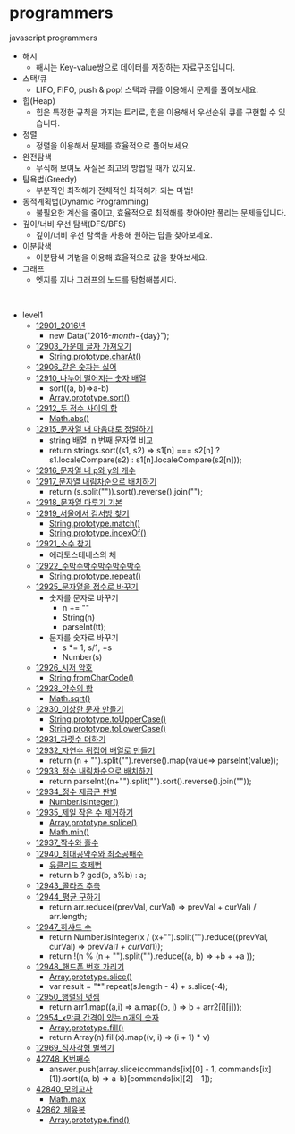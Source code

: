 # programmers
 javascript programmers

* 해시
  * 해시는 Key-value쌍으로 데이터를 저장하는 자료구조입니다.
* 스택/큐
  * LIFO, FIFO, push & pop! 스택과 큐를 이용해서 문제를 풀어보세요.
* 힙(Heap)
  * 힙은 특정한 규칙을 가지는 트리로, 힙을 이용해서 우선순위 큐를 구현할 수 있습니다.
* 정렬
  * 정렬을 이용해서 문제를 효율적으로 풀어보세요.
* 완전탐색
  * 무식해 보여도 사실은 최고의 방법일 때가 있지요.
* 탐욕법(Greedy)
  * 부분적인 최적해가 전체적인 최적해가 되는 마법!
* 동적계획법(Dynamic Programming)
  * 불필요한 계산을 줄이고, 효율적으로 최적해를 찾아야만 풀리는 문제들입니다.
* 깊이/너비 우선 탐색(DFS/BFS)
  * 깊이/너비 우선 탐색을 사용해 원하는 답을 찾아보세요.
* 이분탐색
  * 이분탐색 기법을 이용해 효율적으로 값을 찾아보세요.
* 그래프
  * 엣지를 지나 그래프의 노드를 탐험해봅시다.

<br>

* level1
  * [12901_2016년](https://github.com/Re120c03/programmers/blob/master/level1/12901_2016%EB%85%84.js)
    * new Data("2016-${month}-${day}");
  * [12903_가운데 글자 가져오기](https://github.com/Re120c03/programmers/blob/master/level1/12903_%EA%B0%80%EC%9A%B4%EB%8D%B0%20%EA%B8%80%EC%9E%90%20%EA%B0%80%EC%A0%B8%EC%98%A4%EA%B8%B0.js)
    * [String.prototype.charAt()](https://developer.mozilla.org/ko/docs/Web/JavaScript/Reference/Global_Objects/String/charAt)
  * [12906_같은 숫자는 싫어](https://github.com/Re120c03/programmers/blob/master/level1/12906_%EA%B0%99%EC%9D%80%20%EC%88%AB%EC%9E%90%EB%8A%94%20%EC%8B%AB%EC%96%B4.js)
  * [12910_나누어 떨어지는 숫자 배열](https://github.com/Re120c03/programmers/blob/master/level1/12910_%EB%82%98%EB%88%84%EC%96%B4%20%EB%96%A8%EC%96%B4%EC%A7%80%EB%8A%94%20%EC%88%AB%EC%9E%90%20%EB%B0%B0%EC%97%B4.js)
    * sort((a, b)=>a-b)
    * [Array.prototype.sort()](https://developer.mozilla.org/ko/docs/Web/JavaScript/Reference/Global_Objects/Array/sort)
  * [12912_두 정수 사이의 합](https://github.com/Re120c03/programmers/blob/master/level1/12912_%EB%91%90%20%EC%A0%95%EC%88%98%20%EC%82%AC%EC%9D%B4%EC%9D%98%20%ED%95%A9.js)
    * [Math.abs()](https://developer.mozilla.org/ko/docs/Web/JavaScript/Reference/Global_Objects/Math/abs)
  * [12915_문자열 내 마음대로 정렬하기](https://github.com/Re120c03/programmers/blob/master/level1/12915_%EB%AC%B8%EC%9E%90%EC%97%B4%20%EB%82%B4%20%EB%A7%88%EC%9D%8C%EB%8C%80%EB%A1%9C%20%EC%A0%95%EB%A0%AC%ED%95%98%EA%B8%B0.js)
    * string 배열, n 번째 문자열 비교
    * return strings.sort((s1, s2) => s1[n] === s2[n] ? s1.localeCompare(s2) : s1[n].localeCompare(s2[n]));
  * [12916_문자열 내 p와 y의 개수](https://github.com/Re120c03/programmers/blob/master/level1/12916_%EB%AC%B8%EC%9E%90%EC%97%B4%20%EB%82%B4%20p%EC%99%80%20y%EC%9D%98%20%EA%B0%9C%EC%88%98.js)
  * [12917_문자열 내림차순으로 배치하기](https://github.com/Re120c03/programmers/blob/master/level1/12917_%EB%AC%B8%EC%9E%90%EC%97%B4%20%EB%82%B4%EB%A6%BC%EC%B0%A8%EC%88%9C%EC%9C%BC%EB%A1%9C%20%EB%B0%B0%EC%B9%98%ED%95%98%EA%B8%B0.js)
    * return (s.split("")).sort().reverse().join("");
  * [12918_문자열 다루기 기본](https://github.com/Re120c03/programmers/blob/master/level1/12918_%EB%AC%B8%EC%9E%90%EC%97%B4%20%EB%8B%A4%EB%A3%A8%EA%B8%B0%20%EA%B8%B0%EB%B3%B8.js)
  * [12919_서울에서 김서방 찾기](https://github.com/Re120c03/programmers/blob/master/level1/12919_%EC%84%9C%EC%9A%B8%EC%97%90%EC%84%9C%20%EA%B9%80%EC%84%9C%EB%B0%A9%20%EC%B0%BE%EA%B8%B0.js)
    * [String.prototype.match()](https://developer.mozilla.org/ko/docs/Web/JavaScript/Reference/Global_Objects/String/match)
    * [String.prototype.indexOf()](https://developer.mozilla.org/ko/docs/Web/JavaScript/Reference/Global_Objects/String/indexOf)
  * [12921_소수 찾기](https://github.com/Re120c03/programmers/blob/master/level1/12921_%EC%86%8C%EC%88%98%20%EC%B0%BE%EA%B8%B0.js)
    * 에라토스테네스의 체
  * [12922_수박수박수박수박수박수](https://github.com/Re120c03/programmers/blob/master/level1/12922_%EC%88%98%EB%B0%95%EC%88%98%EB%B0%95%EC%88%98%EB%B0%95%EC%88%98%EB%B0%95%EC%88%98%EB%B0%95%EC%88%98.js)
    * [String.prototype.repeat()](https://developer.mozilla.org/ko/docs/Web/JavaScript/Reference/Global_Objects/String/repeat)
  * [12925_문자열을 정수로 바꾸기](https://github.com/Re120c03/programmers/blob/master/level1/12925_%EB%AC%B8%EC%9E%90%EC%97%B4%EC%9D%84%20%EC%A0%95%EC%88%98%EB%A1%9C%20%EB%B0%94%EA%BE%B8%EA%B8%B0.js)
    * 숫자를 문자로 바꾸기
      * n += ""
      * String(n)
      * parseInt(tt);
    * 문자를 숫자로 바꾸기
      * s *= 1, s/1, +s
      * Number(s)
  * [12926_시저 암호](https://github.com/Re120c03/programmers/blob/master/level1/12926_%EC%8B%9C%EC%A0%80%20%EC%95%94%ED%98%B8.js)
    * [String.fromCharCode()](https://developer.mozilla.org/ko/docs/Web/JavaScript/Reference/Global_Objects/String/fromCharCode)
  * [12928_약수의 합](https://github.com/Re120c03/programmers/blob/master/level1/12928_%EC%95%BD%EC%88%98%EC%9D%98%20%ED%95%A9.js)
    * [Math.sqrt()](https://developer.mozilla.org/ko/docs/Web/JavaScript/Reference/Global_Objects/Math/sqrt)
  * [12930_이상한 문자 만들기](https://github.com/Re120c03/programmers/blob/master/level1/12930_%EC%9D%B4%EC%83%81%ED%95%9C%20%EB%AC%B8%EC%9E%90%20%EB%A7%8C%EB%93%A4%EA%B8%B0.js)
    * [String.prototype.toUpperCase()](https://developer.mozilla.org/ko/docs/Web/JavaScript/Reference/Global_Objects/String/toUpperCase)
    * [String.prototype.toLowerCase()](https://developer.mozilla.org/ko/docs/Web/JavaScript/Reference/Global_Objects/String/toLowerCase)
  * [12931_자릿수 더하기](https://github.com/Re120c03/programmers/blob/master/level1/12931_%EC%9E%90%EB%A6%BF%EC%88%98%20%EB%8D%94%ED%95%98%EA%B8%B0.js)
  * [12932_자연수 뒤집어 배열로 만들기](https://github.com/Re120c03/programmers/blob/master/level1/12932_%EC%9E%90%EC%97%B0%EC%88%98%20%EB%92%A4%EC%A7%91%EC%96%B4%20%EB%B0%B0%EC%97%B4%EB%A1%9C%20%EB%A7%8C%EB%93%A4%EA%B8%B0.js)
    * return (n + "").split("").reverse().map(value=> parseInt(value));
  * [12933_정수 내림차순으로 배치하기](https://github.com/Re120c03/programmers/blob/master/level1/12933_%EC%A0%95%EC%88%98%20%EB%82%B4%EB%A6%BC%EC%B0%A8%EC%88%9C%EC%9C%BC%EB%A1%9C%20%EB%B0%B0%EC%B9%98%ED%95%98%EA%B8%B0.js)
    * return parseInt((n+"").split("").sort().reverse().join(""));
  * [12934_정수 제곱근 판별](https://github.com/Re120c03/programmers/blob/master/level1/12934_%EC%A0%95%EC%88%98%20%EC%A0%9C%EA%B3%B1%EA%B7%BC%20%ED%8C%90%EB%B3%84.js)
    * [Number.isInteger()](https://developer.mozilla.org/ko/docs/Web/JavaScript/Reference/Global_Objects/Number/isInteger)
  * [12935_제일 작은 수 제거하기](https://github.com/Re120c03/programmers/blob/master/level1/12935_%EC%A0%9C%EC%9D%BC%20%EC%9E%91%EC%9D%80%20%EC%88%98%20%EC%A0%9C%EA%B1%B0%ED%95%98%EA%B8%B0.js)
    * [Array.prototype.splice()](https://developer.mozilla.org/ko/docs/Web/JavaScript/Reference/Global_Objects/Array/splice)
    * [Math.min()](https://developer.mozilla.org/ko/docs/Web/JavaScript/Reference/Global_Objects/Math/min)
  * [12937_짝수와 홀수](https://github.com/Re120c03/programmers/blob/master/level1/12937_%EC%A7%9D%EC%88%98%EC%99%80%20%ED%99%80%EC%88%98.js)
  * [12940_최대공약수와 최소공배수](https://github.com/Re120c03/programmers/blob/master/level1/12940_%EC%B5%9C%EB%8C%80%EA%B3%B5%EC%95%BD%EC%88%98%EC%99%80%20%EC%B5%9C%EC%86%8C%EA%B3%B5%EB%B0%B0%EC%88%98.js)
    * [유클리드 호제법](https://ko.wikipedia.org/wiki/%EC%9C%A0%ED%81%B4%EB%A6%AC%EB%93%9C_%ED%98%B8%EC%A0%9C%EB%B2%95)
    * return b ? gcd(b, a%b) : a;
  * [12943_콜라츠 추측](https://github.com/Re120c03/programmers/blob/master/level1/12943_%EC%BD%9C%EB%9D%BC%EC%B8%A0%20%EC%B6%94%EC%B8%A1.js)
  * [12944_평균 구하기](https://github.com/Re120c03/programmers/blob/master/level1/12944_%ED%8F%89%EA%B7%A0%20%EA%B5%AC%ED%95%98%EA%B8%B0.js)
    * return arr.reduce((prevVal, curVal) => prevVal + curVal) / arr.length;
  * [12947_하샤드 수](https://github.com/Re120c03/programmers/blob/master/level1/12947_%ED%95%98%EC%83%A4%EB%93%9C%20%EC%88%98.js)
    * return Number.isInteger(x / (x+"").split("").reduce((prevVal, curVal) => prevVal*1 + curVal*1));
    * return !(n % (n + "").split("").reduce((a, b) => +b + +a ));
  * [12948_핸드폰 번호 가리기](https://github.com/Re120c03/programmers/blob/master/level1/12948_%ED%95%B8%EB%93%9C%ED%8F%B0%20%EB%B2%88%ED%98%B8%20%EA%B0%80%EB%A6%AC%EA%B8%B0.js)
    * [Array.prototype.slice()](https://developer.mozilla.org/ko/docs/Web/JavaScript/Reference/Global_Objects/Array/slice)
    * var result = "*".repeat(s.length - 4) + s.slice(-4);
  * [12950_행렬의 덧셈](https://github.com/Re120c03/programmers/blob/master/level1/12950_%ED%96%89%EB%A0%AC%EC%9D%98%20%EB%8D%A7%EC%85%88.js)
    * return arr1.map((a,i) => a.map((b, j) => b + arr2[i][j]));
  * [12954_x만큼 간격이 있는 n개의 숫자](https://github.com/Re120c03/programmers/blob/master/level1/12954_x%EB%A7%8C%ED%81%BC%20%EA%B0%84%EA%B2%A9%EC%9D%B4%20%EC%9E%88%EB%8A%94%20n%EA%B0%9C%EC%9D%98%20%EC%88%AB%EC%9E%90.js)
    * [Array.prototype.fill()](https://developer.mozilla.org/ko/docs/Web/JavaScript/Reference/Global_Objects/Array/fill)
    * return Array(n).fill(x).map((v, i) => (i + 1) * v)
  * [12969_직사각형 별찍기](https://github.com/Re120c03/programmers/blob/master/level1/12969_%EC%A7%81%EC%82%AC%EA%B0%81%ED%98%95%20%EB%B3%84%EC%B0%8D%EA%B8%B0.js)
  * [42748_K번째수](https://github.com/Re120c03/programmers/blob/master/level1/42748_K%EB%B2%88%EC%A7%B8%EC%88%98.js)
    * answer.push(array.slice(commands[ix][0] - 1, commands[ix][1]).sort((a, b) => a-b)[commands[ix][2] - 1]);
  * [42840_모의고사](https://github.com/Re120c03/programmers/blob/master/level1/42840_%EB%AA%A8%EC%9D%98%EA%B3%A0%EC%82%AC.js)
    * [Math.max](https://developer.mozilla.org/ko/docs/Web/JavaScript/Reference/Global_Objects/Math/max)
  * [42862_체육복](https://github.com/Re120c03/programmers/blob/master/level1/42862_%EC%B2%B4%EC%9C%A1%EB%B3%B5.js)
    * [Array.prototype.find()](https://developer.mozilla.org/ko/docs/Web/JavaScript/Reference/Global_Objects/Array/find)
